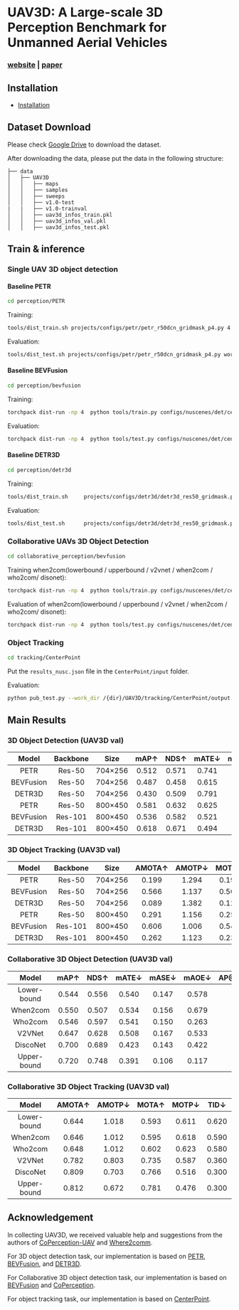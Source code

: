 # UAV3D: A Large-scale 3D Perception Benchmark for Unmanned Aerial Vehicles

### [website](https://huiyegit.github.io/UAV3D_Benchmark/) | [paper](https://github.com/huiyegit/UAV3D)

## Installation
- [Installation](./install.md)

## Dataset Download
Please check [Google Drive](https://drive.google.com/drive/folders/1dr0TSTDSmWV1FUn_kuXcrG_pMVoPpKuj?usp=share_link) to download the dataset.

After downloading the data, please put the data in the following structure:
```shell
├── data
│   ├── UAV3D
│   │   ├── maps
│   │   ├── samples
│   │   ├── sweeps
│   │   ├── v1.0-test
|   |   ├── v1.0-trainval
│   │   ├── uav3d_infos_train.pkl
│   │   ├── uav3d_infos_val.pkl
│   │   ├── uav3d_infos_test.pkl
```
## Train & inference
### Single UAV 3D object detection
#### Baseline PETR
```bash
cd perception/PETR
```
Training:
```bash
tools/dist_train.sh projects/configs/petr/petr_r50dcn_gridmask_p4.py 4 --work-dir work_dirs/petr_r50dcn_gridmask_p4/
```
Evaluation:
```bash
tools/dist_test.sh projects/configs/petr/petr_r50dcn_gridmask_p4.py work_dirs/petr_r50dcn_gridmask_p4/latest.pth 8 --eval bbox
```
#### Baseline BEVFusion
```bash
cd perception/bevfusion
```
Training:
```bash
torchpack dist-run -np 4  python tools/train.py configs/nuscenes/det/centerhead/lssfpn/camera/256x704/resnet/default.yaml    --run-dir runs/resnet50
```
Evaluation:
```bash
torchpack dist-run -np 4  python tools/test.py configs/nuscenes/det/centerhead/lssfpn/camera/256x704/resnet/default.yaml   runs/resnet50/epoch_24.pth   --eval bbox
```
#### Baseline DETR3D
```bash
cd perception/detr3d
```
Training:
```bash
tools/dist_train.sh     projects/configs/detr3d/detr3d_res50_gridmask.py   4  --work-dir      work_dirs/detr3d_res50_gridmask/
```
Evaluation:
```bash
tools/dist_test.sh      projects/configs/detr3d/detr3d_res50_gridmask.py     work_dirs/detr3d_res50_gridmask/epoch_24.pth  4  --eval bbox
```
### Collaborative UAVs 3D Object Detection
```bash
cd collaborative_perception/bevfusion
```
Training when2com(lowerbound / upperbound / v2vnet / when2com / who2com/ disonet):
```bash
torchpack dist-run -np 4  python tools/train.py configs/nuscenes/det/centerhead/lssfpn/camera/256x704/swint/when2com/default.yaml --model.encoders.camera.backbone.init_cfg.checkpoint pretrained/swint-nuimages-pretrained.pth    --run-dir runs/when2com
```
Evaluation of when2com(lowerbound / upperbound / v2vnet / when2com / who2com/ disonet):
```bash
torchpack dist-run -np 4  python tools/test.py configs/nuscenes/det/centerhead/lssfpn/camera/256x704/swint/when2com/default.yaml    runs/when2com/epoch_24.pth   --eval bbox
```
### Object Tracking

```bash
cd tracking/CenterPoint
```
Put the `results_nusc.json` file in the  `CenterPoint/input` folder.

Evaluation:
```bash
python pub_test.py --work_dir /{dir}/UAV3D/tracking/CenterPoint/output  --checkpoint    /{dir}/UAV3D/tracking/CenterPoint/input/results_nusc.json 
```



## Main Results
### 3D Object Detection (UAV3D val)


|  Model  | Backbone | Size  | mAP↑  | NDS↑  | mATE↓  | mASE↓  | mAOE↓  | Checkpoint  | Log  |
| :--: | :-------: | :--: | :--: | :--: | :--: | :--: | :--: | :--: | :--: |
| PETR | Res-50 | 704×256 |0.512|0.571|0.741|0.173|0.072| [link](https://drive.google.com/file/d/1pDLgIS-6OA6Si4yGImn8OJegF2AbNgxh/view?usp=share_link) |  [link](https://drive.google.com/file/d/1fmmWvvrl6hwi1W2me5__oVha0zYqYlvS/view?usp=share_link)  |  
|BEVFusion|Res-50|704×256 |0.487|0.458|0.615|0.152|1.000| [link](https://drive.google.com/file/d/1uu0YR-t5liOieJLAdk1AXZNt4THVKt4_/view?usp=share_link) |  [link](https://drive.google.com/file/d/1MbDSSkhctFnJ365sBuOwJEvyeacrQUjc/view?usp=share_link)  |     
|DETR3D| Res-50 | 704×256 |0.430|0.509|0.791|0.187|0.100| [link](https://drive.google.com/file/d/1DpLlBF_TGyx8_y7l2l6t3s7QUup_zTMi/view?usp=share_link) |  [link](https://drive.google.com/file/d/1UANQHSYV6d2uawqpuJCxmGdbeNQOr8mZ/view?usp=share_link)  |   
| PETR | Res-50 | 800×450 |0.581|0.632|0.625|0.160|0.064| [link](https://drive.google.com/file/d/1oEJHdoVcoGiIp50oRYzYo2JhbPgZ3KKJ/view?usp=share_link) |  [link](https://drive.google.com/file/d/1j3mfZsxnZ676bj_JqngRcgbMq9xqjWE5/view?usp=share_link)  |  
|BEVFusion|Res-101|800×450|0.536|0.582|0.521|0.154|0.343| [link](https://drive.google.com/file/d/1H48bOA6xGw6cYIitzC1yzRgnQAVEj0tO/view?usp=share_link) |  [link](https://drive.google.com/file/d/1IQjd5CDKWsAKQvJLBQcAAQy4dSfDUwez/view?usp=share_link)  |      
|DETR3D| Res-101 | 800×450|0.618|0.671|0.494|0.158|0.070| [link](https://drive.google.com/file/d/1B6V7OIcDwqOwJnrpom5dLmorMJPZQfbl/view?usp=share_link) |  [link](https://drive.google.com/file/d/1AnCHZzbEfQmehLR2U4Vlp1-0xsEhtAhZ/view?usp=share_link)  |  

### 3D Object Tracking (UAV3D val)


|  Model  | Backbone | Size  | AMOTA↑  | AMOTP↓  | MOTA↑  | MOTP↓  | TID↓  | LGD↓   | det_result  |Log  |
| :--: | :-------: | :--: | :--: | :--: | :--: | :--: | :--: | :--: | :--: | :--: |
| PETR | Res-50 | 704×256 |0.199|1.294|0.195|0.794|1.280|2.970|[link](https://drive.google.com/file/d/1J9S1v4fae_hxibFunr5jinC1-tMaN4mD/view?usp=share_link) |  [link](https://drive.google.com/file/d/1tn2B84iNh_xbHocW10hY2Z9PyOnZkKp1/view?usp=share_link)  |
|BEVFusion|Res-50|704×256 |0.566|1.137|0.501|0.695|0.790|1.600|[link](https://drive.google.com/file/d/1kxGvjVJ0vqYdEmz6KtLObB69V1qppnxb/view?usp=share_link) |  [link](https://drive.google.com/file/d/1FU95IKstfG31_aIefvYJtee_pOHhjCI3/view?usp=share_link)  |     
|DETR3D| Res-50 | 704×256 |0.089|1.382|0.121|0.800|1.540|3.530|[link](https://drive.google.com/file/d/1r8nIufMhK8v5cmsKb1rKcBGA9EbrTDRl/view?usp=share_link) |  [link](https://drive.google.com/file/d/1fxP1uivun7WS6wHFhMrOWk6ZrgU1m8pg/view?usp=share_link)  |    
| PETR | Res-50 | 800×450 |0.291|1.156|0.256|0.677|1.090|2.550|[link](https://drive.google.com/file/d/165Zm4khoLdyM7xon3HkMgGY0yNsYjOgB/view?usp=share_link) |  [link](https://drive.google.com/file/d/12CJzXVqowJ01z3NkdBcb5FQP9Lg6XjGr/view?usp=share_link)  |
|BEVFusion|Res-101|800×450|0.606|1.006|0.540|0.627|0.700|1.390|[link](https://drive.google.com/file/d/1TmTRpo29hScmOb5CSzEA5Gfw5J63WPfp/view?usp=share_link) |  [link](https://drive.google.com/file/d/1zPtCOAQ6LMwRdL8E8rTeLTHgCoxuyRGi/view?usp=share_link)  |      
|DETR3D| Res-101 | 800×450|0.262|1.123|0.238|0.561|1.140|2.720|[link](https://drive.google.com/file/d/1nCA-7OZOwBwUuxMP9yGG0HaCEr4a4pgK/view?usp=share_link) |  [link](https://drive.google.com/file/d/1O_e49NFGnY1USdev9B143TiI1klugAf4/view?usp=share_link)  |

### Collaborative 3D Object Detection (UAV3D val)


|  Model  | mAP↑  | NDS↑  | mATE↓  | mASE↓  | mAOE↓  |  AP@IoU=0.5↑  | AP@IoU=0.7↑  |Checkpoint  | Log  |
| :--: | :-------: | :--: | :--: | :--: | :--: | :--: | :--: | :--: | :--: |
|Lower-bound |0.544|0.556|0.540|0.147|0.578|0.457|0.140|[link](https://drive.google.com/file/d/1muByiSROz0vk9YLdb3K1rvlctX0yk-Nz/view?usp=share_link) |  [link](https://drive.google.com/file/d/1gjIMVmTno0ok_PbwN1V1lpdWDOgCodTd/view?usp=share_link)  |
|When2com|    0.550|0.507|0.534|0.156|0.679|0.461|0.166|[link](https://drive.google.com/file/d/1HA427BTDglHjz_R9u8kLtG86EG3emQZK/view?usp=share_link) |  [link](https://drive.google.com/file/d/1vRFqDvs0eycoKXCZhtGrsQTd9aOLM7TX/view?usp=share_link)  |
|Who2com|     0.546|0.597|0.541|0.150|0.263|0.453|0.141|[link](https://drive.google.com/file/d/1HA427BTDglHjz_R9u8kLtG86EG3emQZK/view?usp=share_link) |  [link](https://drive.google.com/file/d/1vRFqDvs0eycoKXCZhtGrsQTd9aOLM7TX/view?usp=share_link)  |
|V2VNet|      0.647|0.628|0.508|0.167|0.533|0.545|0.141|[link](https://drive.google.com/file/d/14x2PPqe4txDJioDB3zR8KTMX2ntP7L9E/view?usp=share_link) |  [link](https://drive.google.com/file/d/1sk98jB-yXY3-oQpjav4lAxFDP4m0zubx/view?usp=share_link)  |
|DiscoNet|    0.700|0.689|0.423|0.143|0.422|0.649|0.247|[link](https://drive.google.com/file/d/1soc1_kF1qO9aqEwJWKGZqiQ9KLFRywqR/view?usp=share_link) |  [link](https://drive.google.com/file/d/1lXqFlKGLLgYv19ZdwDkHCj4hZpF_IE2V/view?usp=share_link)  |
|Upper-bound| 0.720|0.748|0.391|0.106|0.117|0.673|0.316|[link](https://drive.google.com/file/d/1a159eOaqx7MesDkp1YbJU-r_v-_whbYR/view?usp=share_link) |  [link](https://drive.google.com/file/d/19YfvTPsY4zNc-kbfFBEx48APAebe_Nj9/view?usp=share_link)  |


### Collaborative 3D Object Tracking (UAV3D val)
|  Model  | AMOTA↑  | AMOTP↓  | MOTA↑  | MOTP↓  |  TID↓  |  LGD↓  |det_result  | Log  |  
| :--: | :-------: | :--: | :--: | :--: | :--: | :--: | :--: | :--:  |
|Lower-bound| 0.644|1.018|0.593|0.611|0.620|1.280|[link](https://drive.google.com/file/d/190--pUICJlqYOb3gX9XXYeI2npRF-vfv/view?usp=share_link) |  [link](https://drive.google.com/file/d/1yDn2MhndAWwMSb39dvVg6Wqwu8D7wFzI/view?usp=share_link)  |
|When2com|    0.646|1.012|0.595|0.618|0.590|1.200|[link](https://drive.google.com/file/d/1in9M8xSEw4r28l9oQ_22GkFLAMJ_4S4E/view?usp=share_link) |  [link](https://drive.google.com/file/d/1vxS-2gnQ468twiNqMFZG-msJraSxaahO/view?usp=share_link)  |
|Who2com|     0.648|1.012|0.602|0.623|0.580|1.200|[link](https://drive.google.com/file/d/1BFni14jf678aESLfe0W-HZMDvhfsl-Ac/view?usp=share_link) |  [link](https://drive.google.com/file/d/13Ysxn8nzUL_h9lpTriM-DBGUz3CeuAjV/view?usp=share_link)  |
|V2VNet|      0.782|0.803|0.735|0.587|0.360|0.710|[link](https://drive.google.com/file/d/1e1BRrOkK65jVD440UuiLjzBwA0xhpcPk/view?usp=share_link) |  [link](https://drive.google.com/file/d/13CJMbnJ8J8cnSvW1Sdse2iCTko1QzflW/view?usp=share_link)  |
|DiscoNet|    0.809|0.703|0.766|0.516|0.300|0.590|[link](https://drive.google.com/file/d/15eYDvOaK9ZT1wdrpWp9Tiv0VJBJ1HBFe/view?usp=share_link) |  [link](https://drive.google.com/file/d/1mGBG-htsuDYSiM_N3vx5JSZPspGcoPBd/view?usp=share_link)  |
|Upper-bound| 0.812|0.672|0.781|0.476|0.300|0.570|[link](https://drive.google.com/file/d/1WdPzloZd4a7j6SacO09WSSA5ZTuEvW0J/view?usp=share_link) |  [link](https://drive.google.com/file/d/13u4Z9jJ6LXoORFWCLYw76CTFg46PS1ST/view?usp=share_link)  |

## Acknowledgement
In collecting UAV3D, we received valuable help and suggestions from the authors of [CoPerception-UAV](https://siheng-chen.github.io/dataset/coperception-uav/) and [Where2comm](https://arxiv.org/abs/2209.12836).

For 3D object detection task, our implementation is based on [PETR](https://github.com/megvii-research/PETR/tree/main), [BEVFusion](https://github.com/mit-han-lab/bevfusion), and [DETR3D](https://github.com/WangYueFt/detr3d).

For Collaborative 3D object detection task, our implementation is based on [BEVFusion](https://github.com/mit-han-lab/bevfusion) and [CoPerception](https://github.com/coperception/coperception?tab=readme-ov-file).

For object tracking task, our implementation is based on [CenterPoint](https://github.com/tianweiy/CenterPoint).
